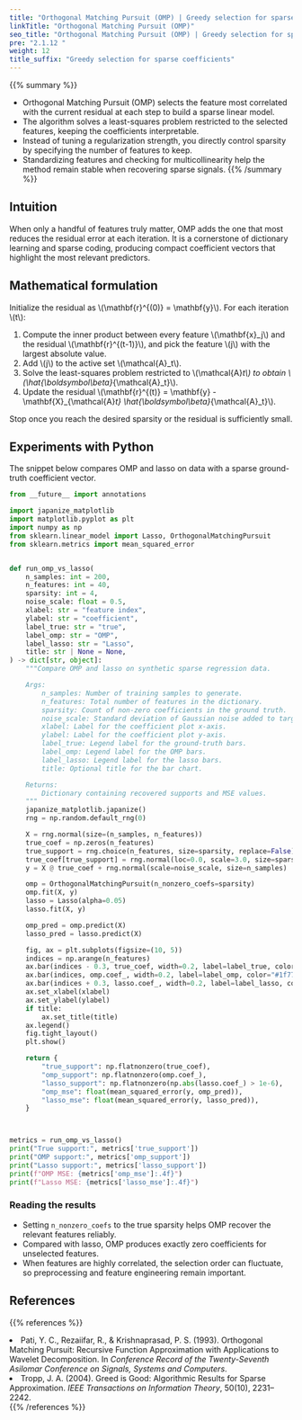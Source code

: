 ```yaml
---
title: "Orthogonal Matching Pursuit (OMP) | Greedy selection for sparse coefficients"
linkTitle: "Orthogonal Matching Pursuit (OMP)"
seo_title: "Orthogonal Matching Pursuit (OMP) | Greedy selection for sparse coefficients"
pre: "2.1.12 "
weight: 12
title_suffix: "Greedy selection for sparse coefficients"
---
```


{{% summary %}}
- Orthogonal Matching Pursuit (OMP) selects the feature most correlated with the current residual at each step to build a sparse linear model.
- The algorithm solves a least-squares problem restricted to the selected features, keeping the coefficients interpretable.
- Instead of tuning a regularization strength, you directly control sparsity by specifying the number of features to keep.
- Standardizing features and checking for multicollinearity help the method remain stable when recovering sparse signals.
{{% /summary %}}

## Intuition
When only a handful of features truly matter, OMP adds the one that most reduces the residual error at each iteration. It is a cornerstone of dictionary learning and sparse coding, producing compact coefficient vectors that highlight the most relevant predictors.

## Mathematical formulation
Initialize the residual as \\(\mathbf{r}^{(0)} = \mathbf{y}\\). For each iteration \\(t\\):

1. Compute the inner product between every feature \\(\mathbf{x}_j\\) and the residual \\(\mathbf{r}^{(t-1)}\\), and pick the feature \\(j\\) with the largest absolute value.
2. Add \\(j\\) to the active set \\(\mathcal{A}_t\\).
3. Solve the least-squares problem restricted to \\(\mathcal{A}_t\\) to obtain \\(\hat{\boldsymbol\beta}_{\mathcal{A}_t}\\).
4. Update the residual \\(\mathbf{r}^{(t)} = \mathbf{y} - \mathbf{X}_{\mathcal{A}_t} \hat{\boldsymbol\beta}_{\mathcal{A}_t}\\).

Stop once you reach the desired sparsity or the residual is sufficiently small.

## Experiments with Python
The snippet below compares OMP and lasso on data with a sparse ground-truth coefficient vector.

```python
from __future__ import annotations

import japanize_matplotlib
import matplotlib.pyplot as plt
import numpy as np
from sklearn.linear_model import Lasso, OrthogonalMatchingPursuit
from sklearn.metrics import mean_squared_error


def run_omp_vs_lasso(
    n_samples: int = 200,
    n_features: int = 40,
    sparsity: int = 4,
    noise_scale: float = 0.5,
    xlabel: str = "feature index",
    ylabel: str = "coefficient",
    label_true: str = "true",
    label_omp: str = "OMP",
    label_lasso: str = "Lasso",
    title: str | None = None,
) -> dict[str, object]:
    """Compare OMP and lasso on synthetic sparse regression data.

    Args:
        n_samples: Number of training samples to generate.
        n_features: Total number of features in the dictionary.
        sparsity: Count of non-zero coefficients in the ground truth.
        noise_scale: Standard deviation of Gaussian noise added to targets.
        xlabel: Label for the coefficient plot x-axis.
        ylabel: Label for the coefficient plot y-axis.
        label_true: Legend label for the ground-truth bars.
        label_omp: Legend label for the OMP bars.
        label_lasso: Legend label for the lasso bars.
        title: Optional title for the bar chart.

    Returns:
        Dictionary containing recovered supports and MSE values.
    """
    japanize_matplotlib.japanize()
    rng = np.random.default_rng(0)

    X = rng.normal(size=(n_samples, n_features))
    true_coef = np.zeros(n_features)
    true_support = rng.choice(n_features, size=sparsity, replace=False)
    true_coef[true_support] = rng.normal(loc=0.0, scale=3.0, size=sparsity)
    y = X @ true_coef + rng.normal(scale=noise_scale, size=n_samples)

    omp = OrthogonalMatchingPursuit(n_nonzero_coefs=sparsity)
    omp.fit(X, y)
    lasso = Lasso(alpha=0.05)
    lasso.fit(X, y)

    omp_pred = omp.predict(X)
    lasso_pred = lasso.predict(X)

    fig, ax = plt.subplots(figsize=(10, 5))
    indices = np.arange(n_features)
    ax.bar(indices - 0.3, true_coef, width=0.2, label=label_true, color="#2ca02c")
    ax.bar(indices, omp.coef_, width=0.2, label=label_omp, color="#1f77b4")
    ax.bar(indices + 0.3, lasso.coef_, width=0.2, label=label_lasso, color="#d62728")
    ax.set_xlabel(xlabel)
    ax.set_ylabel(ylabel)
    if title:
        ax.set_title(title)
    ax.legend()
    fig.tight_layout()
    plt.show()

    return {
        "true_support": np.flatnonzero(true_coef),
        "omp_support": np.flatnonzero(omp.coef_),
        "lasso_support": np.flatnonzero(np.abs(lasso.coef_) > 1e-6),
        "omp_mse": float(mean_squared_error(y, omp_pred)),
        "lasso_mse": float(mean_squared_error(y, lasso_pred)),
    }



metrics = run_omp_vs_lasso()
print("True support:", metrics['true_support'])
print("OMP support:", metrics['omp_support'])
print("Lasso support:", metrics['lasso_support'])
print(f"OMP MSE: {metrics['omp_mse']:.4f}")
print(f"Lasso MSE: {metrics['lasso_mse']:.4f}")

```

### Reading the results
- Setting `n_nonzero_coefs` to the true sparsity helps OMP recover the relevant features reliably.
- Compared with lasso, OMP produces exactly zero coefficients for unselected features.
- When features are highly correlated, the selection order can fluctuate, so preprocessing and feature engineering remain important.

## References
{{% references %}}
<li>Pati, Y. C., Rezaiifar, R., &amp; Krishnaprasad, P. S. (1993). Orthogonal Matching Pursuit: Recursive Function Approximation with Applications to Wavelet Decomposition. In <i>Conference Record of the Twenty-Seventh Asilomar Conference on Signals, Systems and Computers</i>.</li>
<li>Tropp, J. A. (2004). Greed is Good: Algorithmic Results for Sparse Approximation. <i>IEEE Transactions on Information Theory</i>, 50(10), 2231–2242.</li>
{{% /references %}}
